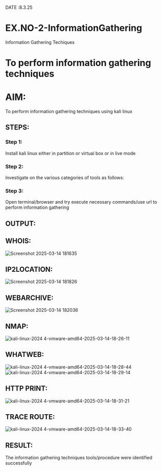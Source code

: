 DATE :8.3.25
# EX.NO-2-InformationGathering
Information Gathering Techiques

# To perform information gathering techniques

# AIM:

To perform information gathering techniques using kali linux 

## STEPS:

### Step 1:

Install kali linux either in partition or virtual box or in live mode

### Step 2:

Investigate on the various categories of tools as follows:

### Step 3:
Open terminal/browser and try execute necessary commands/use url to perform information gathering


## OUTPUT:

## WHOIS:

![Screenshot 2025-03-14 181635](https://github.com/user-attachments/assets/36a34d78-4116-4b32-97aa-62e63db7f3f0)

## IP2LOCATION:
![Screenshot 2025-03-14 181826](https://github.com/user-attachments/assets/7fec88b5-934a-427b-9fdf-80be4e495c83)

## WEBARCHIVE:
![Screenshot 2025-03-14 182036](https://github.com/user-attachments/assets/2ec8f0ae-f39f-4df3-96b6-43af85b76f95)

## NMAP:
![kali-linux-2024 4-vmware-amd64-2025-03-14-18-26-11](https://github.com/user-attachments/assets/ab7f22a4-82b7-423e-8efc-1ab463591cf5)

## WHATWEB:

![kali-linux-2024 4-vmware-amd64-2025-03-14-18-28-44](https://github.com/user-attachments/assets/e5719823-8a05-4a0c-bcf5-e97bfa580a79)
![kali-linux-2024 4-vmware-amd64-2025-03-14-18-29-14](https://github.com/user-attachments/assets/67e1f2df-aa0d-45a8-af46-003a6a1c95b3)

## HTTP PRINT:
![kali-linux-2024 4-vmware-amd64-2025-03-14-18-31-21](https://github.com/user-attachments/assets/a467e6e2-f894-4de8-8ace-ef332c1a0f4d)

## TRACE ROUTE:
![kali-linux-2024 4-vmware-amd64-2025-03-14-18-33-40](https://github.com/user-attachments/assets/81ac7925-5a43-46b7-8983-b5c44a47fb57)



## RESULT:
The information gathering techniques tools/procedure were  identified successfully
